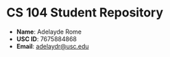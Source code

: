 # CS 104 Student Repository

- **Name**: Adelayde Rome
- **USC ID**: 7675884868
- **Email**: adelaydr@usc.edu
